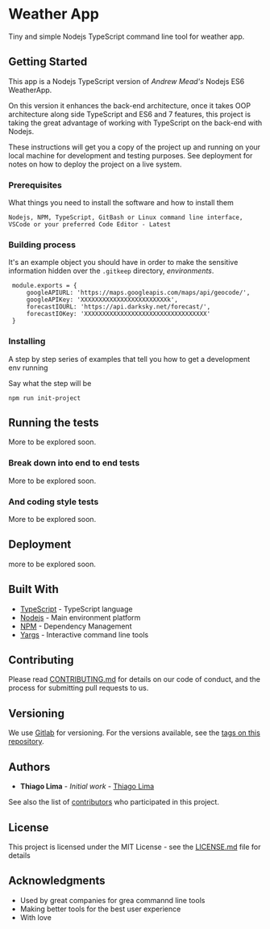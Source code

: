# Weather App

Tiny and simple Nodejs TypeScript command line tool for weather app.

## Getting Started

This app is a Nodejs TypeScript version of *Andrew Mead's* Nodejs ES6 WeatherApp.

On this version it enhances the back-end architecture, once it takes OOP architecture along side TypeScript and ES6 and 7 features, this project is taking the great advantage of working with TypeScript on the back-end with Nodejs.  

These instructions will get you a copy of the project up and running on your local machine for development and testing purposes. See deployment for notes on how to deploy the project on a live system.

### Prerequisites

What things you need to install the software and how to install them

```
Nodejs, NPM, TypeScript, GitBash or Linux command line interface, VSCode or your preferred Code Editor - Latest 
```

### Building process

It's an example object you should have in order to make the sensitive information hidden over the `.gitkeep` directory, *environments*.

```
 module.exports = {
     googleAPIURL: 'https://maps.googleapis.com/maps/api/geocode/',
     googleAPIKey: 'XXXXXXXXXXXXXXXXXXXXXXXXk',
     forecastIOURL: 'https://api.darksky.net/forecast/',
     forecastIOKey: 'XXXXXXXXXXXXXXXXXXXXXXXXXXXXXXXXXX'
 }
```

### Installing

A step by step series of examples that tell you how to get a development env running

Say what the step will be

```
npm run init-project
```

## Running the tests

More to be explored soon.

### Break down into end to end tests

More to be explored soon.

### And coding style tests

More to be explored soon.

## Deployment

more to be explored soon.

## Built With

* [TypeScript](https://www.typescriptlang.org/) - TypeScript language
* [Nodejs](https://nodejs.org/en/) - Main environment platform
* [NPM](https://www.npmjs.com/) - Dependency Management
* [Yargs](https://github.com/yargs/yargs) - Interactive command line tools

## Contributing

Please read [CONTRIBUTING.md](https://gist.github.com/) for details on our code of conduct, and the process for submitting pull requests to us.

## Versioning

We use [Gitlab](https://gitlab.com/) for versioning. For the versions available, see the [tags on this repository](https://gitlab.com/). 

## Authors

* **Thiago Lima** - *Initial work* - [Thiago Lima](https://gitlab.com/thiagoblima/weather-app)

See also the list of [contributors](https://gitlab.com/thiagoblima/weather-app) who participated in this project.

## License

This project is licensed under the MIT License - see the [LICENSE.md](LICENSE.md) file for details

## Acknowledgments

* Used by great companies for grea commannd line tools
* Making better tools for the best user experience
* With love
